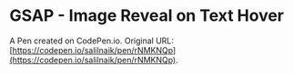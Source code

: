 # GSAP - Image Reveal on Text Hover

A Pen created on CodePen.io. Original URL: [https://codepen.io/salilnaik/pen/rNMKNQp](https://codepen.io/salilnaik/pen/rNMKNQp).

